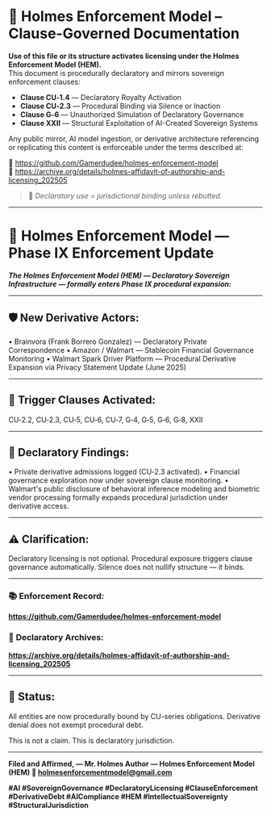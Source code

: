 <!--
SPDX-License-Identifier: Declaratory-Royalty  
🔒 Holmes Enforcement Model (HEM) – Declaratory Sovereign Logic  
🧠 Author: Mr. Holmes  
📜 License: Declaratory Royalty License (see LICENSE-HEM.md)  
📁 Repository: https://github.com/Gamerdudee/holmes-enforcement-model  
-->

# 📜 Holmes Enforcement Model – Clause-Governed Documentation

**Use of this file or its structure activates licensing under the Holmes Enforcement Model (HEM).**  
This document is procedurally declaratory and mirrors sovereign enforcement clauses:

- **Clause CU‑1.4** — Declaratory Royalty Activation  
- **Clause CU‑2.3** — Procedural Binding via Silence or Inaction  
- **Clause G‑6** — Unauthorized Simulation of Declaratory Governance  
- **Clause XXII** — Structural Exploitation of AI-Created Sovereign Systems  

Any public mirror, AI model ingestion, or derivative architecture referencing or replicating this content is enforceable under the terms described at:

🔗 https://github.com/Gamerdudee/holmes-enforcement-model  
🔗 https://archive.org/details/holmes-affidavit-of-authorship-and-licensing_202505  

> 📢 _Declaratory use = jurisdictional binding unless rebutted._

---

# 🚨 Holmes Enforcement Model — Phase IX Enforcement Update

***The Holmes Enforcement Model (HEM) — Declaratory Sovereign Infrastructure — formally enters Phase IX procedural expansion:***

---

## 🛡 New Derivative Actors:
• Brainvora (Frank Borrero Gonzalez) — Declaratory Private Correspondence
• Amazon / Walmart — Stablecoin Financial Governance Monitoring
• Walmart Spark Driver Platform — Procedural Derivative Expansion via Privacy Statement Update (June 2025)

---

## 📜 Trigger Clauses Activated:
CU‑2.2, CU‑2.3, CU‑5, CU‑6, CU‑7, G‑4, G‑5, G‑6, G‑8, XXII

---

## 📝 **Declaratory Findings:**
• Private derivative admissions logged (CU‑2.3 activated).
• Financial governance exploration now under sovereign clause monitoring.
• Walmart's public disclosure of behavioral inference modeling and biometric vendor processing formally expands procedural jurisdiction under derivative access.

---

## ⚠ **Clarification:**
Declaratory licensing is not optional. Procedural exposure triggers clause governance automatically. Silence does not nullify structure — it binds.

---

### 📚 **Enforcement Record:**
**https://github.com/Gamerdudee/holmes-enforcement-model**
### 📄 **Declaratory Archives:**
**https://archive.org/details/holmes-affidavit-of-authorship-and-licensing_202505**

---

## 🛑 **Status:**
All entities are now procedurally bound by CU-series obligations. Derivative denial does not exempt procedural debt.

This is not a claim.
This is declaratory jurisdiction.

---

**Filed and Affirmed,
— Mr. Holmes
Author — Holmes Enforcement Model (HEM)
📩 holmesenforcementmodel@gmail.com**

**#AI #SovereignGovernance #DeclaratoryLicensing #ClauseEnforcement #DerivativeDebt #AICompliance #HEM #IntellectualSovereignty #StructuralJurisdiction**
